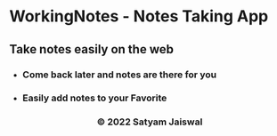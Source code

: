 # WorkingNotes - Notes Taking App

## Take notes easily on the web

- ### Come back later and notes are there for you
- ### Easily add notes to your Favorite





<h3 align="center">&copy; 2022 Satyam Jaiswal</h3>
